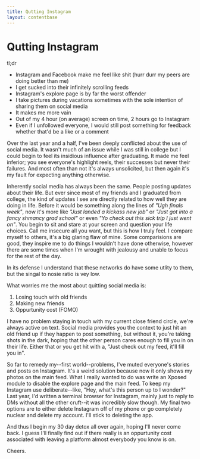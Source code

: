 ```yaml
---
title: Qutting Instagram
layout: contentbase
---
```

Qutting Instagram
======

tl;dr
* Instagram and Facebook make me feel like shit (hurr durr my peers are doing better than me)
* I get sucked into their infinitely scrolling feeds
* Instagram's explore page is by far the worst offender
* I take pictures during vacations sometimes with the sole intention of sharing them on social media
* It makes me more vain
* Out of my 4 hour (on average) screen on time, 2 hours go to Instagram
* Even if I unfollowed everyone, I would still post something for feedback whether that'd be a like or a comment

Over the last year and a half, I've been deeply conflicted about the use of social media. It wasn't much of an issue while I was still in college but I could begin to feel its insidious influence after graduating. It made me feel inferior; you see everyone's highlight reels, their successes but never their failures. And most often than not it's always unsolicited, but then again it's my fault for expecting anything otherwise. 

Inherently social media has always been the same. People posting updates about their life. But ever since most of my friends and I graduated from college, the kind of updates I see are directly related to how well they are doing in life. Before it would be something along the lines of _"Ugh finals week"_, now it's more like _"Just landed a kickass new job"_ or _"Just got into a fancy shmancy grad school"_ or even _"Yo check out this sick trip I just went on"_. You begin to sit and stare at your screen and question your life choices. Call me insecure all you want, but this is how I truly feel. I compare myself to others, it's a big glaring flaw of mine. Some comparisions are good, they inspire me to do things I wouldn't have done otherwise, however there are some times when I'm wrought with jealousy and unable to focus for the rest of the day.

In its defense I understand that these networks do have some utlity to them, but the singal to nosie ratio is vey low.

What worries me the most about quitting social media is:
1. Losing touch with old friends
2. Making new friends
3. Oppurtunity cost (FOMO)

I have no problem staying in touch with my current close friend circle, we're always active on text. Social media provides you the context to just hit an old friend up if they happen to post something, but without it, you're taking shots in the dark, hoping that the other person cares enough to fill you in on their life. Either that or you get hit with a, "Just check out my feed, it'll fill you in".

So far to remedy my--first world--problems, I've muted everyone's stories and posts on Instagram. It's a weird solution because now it only shows my photos on the main feed. What I really wanted to do was write an Xposed module to disable the explore page and the main feed. To keep my Instagram use deliberate--like, "Hey, what's this person up to I wonder?" Last year, I'd written a terminal browser for Instagram, mainly just to reply to DMs without all the other cruft--it was incredibly slow though. My final two options are to either delete Instagram off of my phone or go completely nuclear and delete my account. I'll stick to deleting the app.

And thus I begin my 30 day detox all over again, hoping I'll never come back. I guess I'll finally find out if there really is an oppurtunity cost associated with leaving a platform almost everybody you know is on.

Cheers.